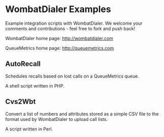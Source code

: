 WombatDialer Examples
=====================

Example integration scripts with WombatDialer. 
We welcome your comments and contributions - feel free to fork and push back!

WombatDialer home page: http://wombatdialer.com

QueueMetrics home page: http://queuemetrics.com


AutoRecall
----------

Schedules recalls based on lost calls on a QueueMetrics queue.

A shell script written in PHP.

Cvs2Wbt
-------

Convert a list of numbers and attributes stored as a simple CSV file to the format used by WombatDialer
to upload call lists.

A script written in Perl.







